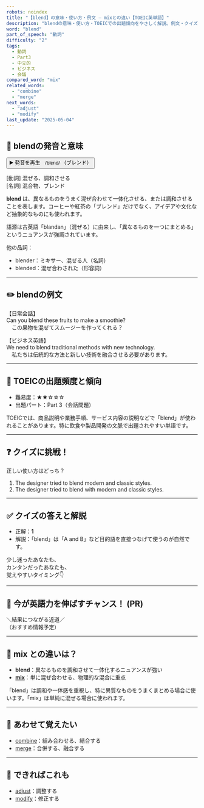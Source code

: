 ```yaml
---
robots: noindex
title: "【blend】の意味・使い方・例文 ― mixとの違い【TOEIC英単語】"
description: "blendの意味・使い方・TOEICでの出題傾向をやさしく解説。例文・クイズ付きでmixとの違いもわかりやすく学べます。"
word: "blend"
part_of_speech: "動詞"
difficulty: "2"
tags:
  - 動詞
  - Part3
  - 中立的
  - ビジネス
  - 会議
compared_word: "mix"
related_words:
  - "combine"
  - "merge"
next_words:
  - "adjust"
  - "modify"
last_update: "2025-05-04"
---
```


## 🔰 blendの発音と意味

<button class="play-audio" onclick="playTTS('blend')">
  <span class="play-audio-main">
    ▶️ 発音を再生　/blɛnd/
  </span>
  <span class="play-audio-sub">
    （ブレンド）
  </span>
</button>

[動詞] 混ぜる、調和させる  
[名詞] 混合物、ブレンド

**blend** は、異なるものをうまく混ぜ合わせて一体化させる、または調和させることを表します。コーヒーや紅茶の「ブレンド」だけでなく、アイデアや文化など抽象的なものにも使われます。

語源は古英語「blandan」（混ぜる）に由来し、「異なるものを一つにまとめる」というニュアンスが強調されています。

他の品詞：  
- blender：ミキサー、混ぜる人（名詞）
- blended：混ぜ合わされた（形容詞）

---

## ✏️ blendの例文

【日常会話】  
Can you blend these fruits to make a smoothie?  
　この果物を混ぜてスムージーを作ってくれる？

【ビジネス英語】  
We need to blend traditional methods with new technology.  
　私たちは伝統的な方法と新しい技術を融合させる必要があります。

---

## 🎯 TOEICの出題頻度と傾向

- 難易度：★★☆☆☆
- 出題パート：Part 3（会話問題）

TOEICでは、商品説明や業務手順、サービス内容の説明などで「blend」が使われることがあります。特に飲食や製品開発の文脈で出題されやすい単語です。

---

## ❓ クイズに挑戦！

正しい使い方はどっち？

1. The designer tried to blend modern and classic styles.  
2. The designer tried to blend with modern and classic styles.

---

## ✅ クイズの答えと解説

- 正解：**1**
- 解説：「blend」は「A and B」など目的語を直接つなげて使うのが自然です。

少し迷ったあなたも、  
カンタンだったあなたも、  
覚えやすいタイミング👇️

---

## 🚀 今が英語力を伸ばすチャンス！ (PR)

<div class="info-center">
＼結果につながる近道／<br>  
（おすすめ情報予定）
</div>

---

## 🤔  mix との違いは？

- **blend**：異なるものを調和させて一体化するニュアンスが強い
- **[mix](/mix)**：単に混ぜ合わせる、物理的な混合に重点

「blend」は調和や一体感を重視し、特に異質なものをうまくまとめる場合に使います。「mix」は単純に混ぜる場合に使われます。

---

## 🧩 あわせて覚えたい

- [combine](/combine)：組み合わせる、結合する
- [merge](/merge)：合併する、融合する

---

## 📖 できればこれも

- [adjust](/adjust)：調整する
- [modify](/modify)：修正する

<!-- cvid: aid31_bid32 -->
